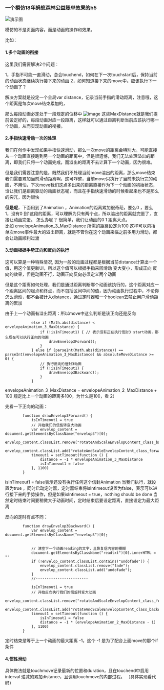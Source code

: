 ### 一个模仿18年蚂蚁森林公益账单效果的h5
![演示图](https://note.youdao.com/yws/api/personal/file/1F8BF048096C4669BA1C768BB16966A0?method=download&shareKey=f7b2c4bdb6af151d86ca585662df041d)

模仿的不是页面内容，而是动画的操作和效果。

比如：
#### 1.多个动画的衔接
这里我们需要解决2个问题：

1，手指不可能一直滑动，总会touchend，如何在下一次touchstart后，保持当前的动画状态继续执行接下来的动画
2，如何知道接下来的move中，应该执行下一个动画了？

解决方案就是设定一个全局var distance，记录当前手指的滑动距离，注意哦，这个距离是每次move结束累加的，

那么每段动画必定处于一段规定的位移中
![image](https://note.youdao.com/yws/api/personal/file/CA578BA5EE144D2ABAA2FB978511E929?method=download&shareKey=8979893779293c605b5ee3630492c66d)
这些MaxDistance就是我们提前设定好的，每段动画对应一段距离，这样就可以通过距离判断当前应该执行哪一个动画，从而实现动画的衔接。


#### 2.手指快速滑动一次的处理
我们在创作中发现如果手指快速滑动，那么一次move的距离会特别大，可能直接从一个动画直接跑到另一个动画的距离中，但是很遗憾，我们无法处理溢出的距离，即我们只将一个动画完成，而溢出的距离不去计算下一个动画，因为很难。

但是我们需要注意的是，既然我们不处理当前move溢出的距离，那么move结束我们需要累加当前滑动距离啊，这可咋整，当前move只执行了当前未执行完的动画，不用怕，下次move我们这点多出来的距离直接作为下一个动画的初始状态，谁让我们是距离驱动的动画状态呢，而且在手指快速滑动的时候看起来也不是那么的突兀，因为很快


**但是呢**，下面用到了Animation ，Animation的距离累加很奇葩，要么0 ，要么1，没有0 到1这段的距离，可以理解为只有两个点，所以溢出的距离就完蛋了，直接让动画完蛋。
怎么办呢？   很简单，我们让动画的0 1 距离大点。  
比如
envelopeAnimation_3_MaxDistance  所需的距离设定为100
这样可以包括单次move事件最大的溢出距离，就是不管你在这个动画来临之前多用力滑动，都会让动画顺利过渡


#### 3.动画根据手势正向和反向的执行
这可以算是一种特殊情况, 因为一般的动画过程都是根据当前distance计算出一个值，用这个值更新UI，所以这个值可以根据手指来回滑动 变大变小，形成正向 反向的效果，但是动画不行，动画正向反向必须定义两个动画

但是这个距离如何处理，我们是通过距离判断哪个动画该执行的，这个距离对应一个距离区间的起点和终点，而不包括区间中间的值，因为动画执行过程中，不论你怎么滑动，都不会被计入distance，通过定时器和一个boolean去禁止用户滑动距离的累加

由于上一个动画有溢出距离：所以move中这么判断是该正向还是反向

```
            else if (Math.abs(distance) < envelopeAnimation_3_MaxDistance) {
                if (!isInTimeout1) { // 表示没有正在执行信封3 start动画，那么现在可以执行正向的动画
                    drawEnvelop3Forward();
                }
            } else if (parseInt(Math.abs(distance)) == parseInt(envelopeAnimation_3_MaxDistance) && absoluteMoveDistance >= 0) {
                // 执行反向的信封3动画
                if (!isInTimeout1) {
                    drawEnvelop3Backward();
                }
            }
```
envelopeAnimation_3_MaxDistance = envelopeAnimation_2_MaxDistance + 100
规定比上一个动画的距离多100，为什么是100，看 2）  

先看一下正向的动画：

```
        function drawEnvelop3Forward() {
            isInTimeout1 = true
            // 开始我们的信旋转变大动画
            var envelop_content = document.getElementsByClassName("envelop3")[0];
            envelop_content.classList.remove("rotateAndScaleEnvelopContent_class_backward");
            envelop_content.classList.add("rotateAndScaleEnvelopContent_class_forward");
            timeout1 = setTimeout(function () {
                distance = -1 * envelopeAnimation_3_MaxDistance
                isInTimeout1 = false
            }, 1100)
        }
```
isInTimeout1 = false表示还没有执行任何这个信封Animation
当我们执行，就设置为true ，同时启动定时器，定时器结束将isIntimeout设置为false，表示可以进行接下来的手势操作，但是如果isIntimeout = true，nothing should be done
当然定时结束时间要稍微大于动画时间，定时结束后要设定距离，直接设定为最大距离

反向的定时有点不同：

```
        function drawEnvelop3Backward() {
            var envelop_content = document.getElementsByClassName("envelop3")[0];


            // 清空下一个动画reading的文字，且恢复信内容的模糊
            document.getElementsByClassName("readtxt")[0].innerHTML = ""
            if (!envelop_content.classList.contains("undofade")) {
                envelop_content.classList.remove("fade");
                envelop_content.classList.add("undofade");
            }
            //------------------------

            isInTimeout1 = true
            // 开始反向执行我们的信旋转变大动画
            envelop_content.classList.remove("rotateAndScaleEnvelopContent_class_forward");
            envelop_content.classList.add("rotateAndScaleEnvelopContent_class_backward");
            timeout1 = setTimeout(function () {
                isInTimeout1 = false
                distance = -1 * (envelopeAnimation_2_MaxDistance - 1)
            }, 1100)
        }
```
定时结束是等于上一个动画的最大距离 -1，这个 -1 是为了配合上面move的那个if条件


#### 4.惯性滑动
具体做法就是touchmove记录最新的位置和duration，且在touchend中启用interval 递减的累加distance，且调用touchmove的内部过程。
（具体实现看代码）
